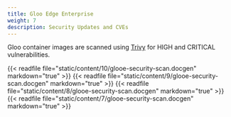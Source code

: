 ```yaml
---
title: Gloo Edge Enterprise
weight: 7
description: Security Updates and CVEs
---
```


Gloo container images are scanned using [Trivy](https://github.com/aquasecurity/trivy) for HIGH and CRITICAL vulnerabilities.

{{< readfile file="static/content/10/glooe-security-scan.docgen" markdown="true" >}}
{{< readfile file="static/content/9/glooe-security-scan.docgen" markdown="true" >}}
{{< readfile file="static/content/8/glooe-security-scan.docgen" markdown="true" >}}
{{< readfile file="static/content/7/glooe-security-scan.docgen" markdown="true" >}}